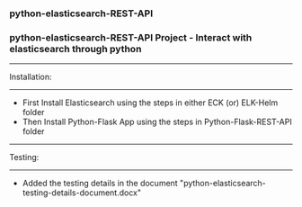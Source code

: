 ### python-elasticsearch-REST-API
### python-elasticsearch-REST-API Project - Interact with elasticsearch through python

**************
Installation:
**************

* First Install Elasticsearch using the steps in either ECK (or) ELK-Helm folder
* Then Install Python-Flask App using the steps in Python-Flask-REST-API folder

*********
Testing:
*********

* Added the testing details in the document "python-elasticsearch-testing-details-document.docx"
